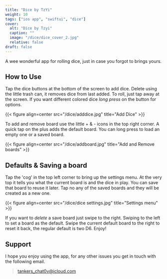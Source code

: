 ```yaml
---
title: "Dice by TzYi"
weight: 10
tags: ["ios app", "swiftui", "dice"]
cover:
  alt: "Dice by Tzyi"
  caption: ""
  image: "/dice/dice_cover_2.jpg"
  relative: false
draft: false
---
```


A wee wonderful app for rolling dice, just in case you forgot to brings yours. 


## How to Use

Tap the dice buttons at the bottom of the screen to add dice.  Delete using the little trash can, it removes dice from last added.  To roll, just tap away at the screen.  If you want different colored dice *long press* on the button for options. 

{{< figure align=center src="/dice/adddice.jpg" title="Add Dice" >}}

To add and remove board use the little + & - icons in the top right corner.  A quick tap on the plus adds the default board.  You can long press to load an empty one or a saved board.  

{{< figure align=center src="/dice/addboard.jpg" title="Add and Remove boards" >}}

## Defaults & Saving a board 

Tap the 'cog' in the top left corner to bring up the settings menu.  At the very top it tells you what the current board is and the dice in play.  You can save that board to reuse it later.  Tap no any of the saved boards and they will be created as a new one.  

{{< figure align=center src="/dice/dice settings.jpg" title="Settings menu" >}}

If you want to *delete* a save board just swipe to the right.  Swiping to the left to set a board as the default.  Swipe the current default board to the right to reset it back, the regular default is two D6.  Enjoy! 

## Support

I hope you enjoy using the app, for any other issues you get in touch with the following email.

> tankers_chat0v@icloud.com

